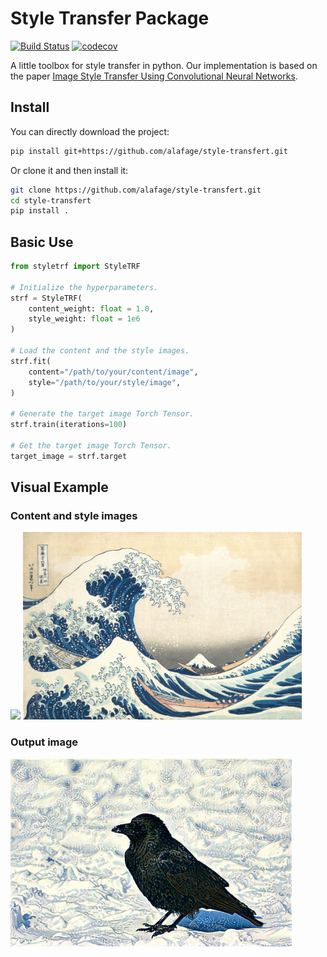 # Style Transfer Package

[![Build Status](https://travis-ci.com/alafage/style-transfert.svg?branch=master)](https://travis-ci.com/alafage/style-transfert)
[![codecov](https://codecov.io/gh/alafage/style-transfert/branch/master/graph/badge.svg)](https://codecov.io/gh/alafage/style-transfert)

A little toolbox for style transfer in python. Our implementation is based on the paper [Image Style Transfer Using Convolutional Neural Networks](https://www.google.com/url?sa=t&rct=j&q=&esrc=s&source=web&cd=&ved=2ahUKEwi0vsasxNnrAhXtyIUKHVfmBTQQFjAAegQIAhAB&url=https%3A%2F%2Fwww.cv-foundation.org%2Fopenaccess%2Fcontent_cvpr_2016%2Fpapers%2FGatys_Image_Style_Transfer_CVPR_2016_paper.pdf&usg=AOvVaw1SDWBffob3bYnGb_p8WmjZ).

## Install

You can directly download the project:

```sh
pip install git+https://github.com/alafage/style-transfert.git
```

Or clone it and then install it:

```sh
git clone https://github.com/alafage/style-transfert.git
cd style-transfert
pip install .
```

## Basic Use

```python
from styletrf import StyleTRF

# Initialize the hyperparameters.
strf = StyleTRF(
    content_weight: float = 1.0,
    style_weight: float = 1e6
)

# Load the content and the style images.
strf.fit(
    content="/path/to/your/content/image",
    style="/path/to/your/style/image",
)

# Generate the target image Torch Tensor.
strf.train(iterations=100)

# Get the target image Torch Tensor.
target_image = strf.target
```

## Visual Example

### Content and style images
<div>
    <img src="https://github.com/alafage/style-transfert/blob/master/styletrf/data/content_2.jpg" height="300"/>
    <img src="https://github.com/alafage/style-transfert/blob/master/styletrf/data/style_1.jpg" height="300"/>
</div>

### Output image
<img src="https://github.com/alafage/style-transfert/blob/master/styletrf/out/out_2-1.jpg" height="300"/>
